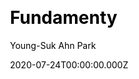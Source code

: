---
title: Fundamenty
github: https://github.com/creasoft-dev/fundamenty
demo: https://creasoft-dev.github.io/fundamenty/
author: Young-Suk Ahn Park
date: 2020-07-24T00:00:00.000Z
ssg:
  - Eleventy
cms:
  - Markdown
css:
  - tailwind
category:
  - Blog
  - Business
description: >-
  11ty Starter with Multi-language support, SEO-friendly, GitHub/GitLab
  Pages-ready
draft: false
publish_date: '2020-07-19T14:35:02Z'
update_date: '2022-02-11T11:23:09Z'
github_star: 55
github_fork: 11
---